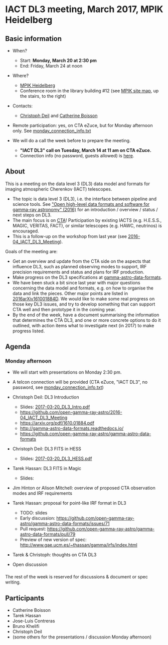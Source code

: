 # IACT DL3 meeting, March 2017, MPIK Heidelberg

## Basic information

* When?
  * Start: **Monday, March 20 at 2:30 pm**
  * End: Friday, March 24 at noon
* Where? 
  * [MPIK Heidelberg](https://www.mpi-hd.mpg.de/mpi/en/start/)
  *  Conference room  in the library building #12 (see [MPIK site map](https://www.mpi-hd.mpg.de/mpi/en/contact/access-and-site-map/), up the stairs, to the right)

* Contacts:
  * [Christoph Deil](https://github.com/cdeil) and [Catherine Boisson](https://github.com/cboisson)
* Remote participation: yes, on CTA eZuce, but for Monday afternoon only. See  [monday_connection_info.txt](monday_connection_info.txt)
* We will do a call the week before to prepare the meeting.
  * **"IACT DL3" call on Tuesday, March 14 at 11 am on CTA eZuce.**
  * Connection info (no password, guests allowed) is [here](planning_call_connection_info.txt).

## About

This is a meeting on the data level 3 (DL3) data model and formats for imaging atmospheric Cherenkov (IACT) telescopes.

* The topic is data level 3 (DL3), i.e. the interface between pipeline and science tools. See ["Open high-level data formats and software for gamma-ray
astronomy" (2016)](http://adsabs.harvard.edu/abs/2016arXiv161001884D) for an introduction / overview / status / next steps on DL3.
* The main focus is on [CTA](https://www.cta-observatory.org/)! Participation by existing IACTS (e.g. H.E.S.S., MAGIC, VERITAS, FACT), or similar telescopes (e.g. HAWC, neutrinos) is encouraged.
* This is a follow-up on the workshop from last year (see [2016-04_IACT_DL3_Meeting](https://github.com/open-gamma-ray-astro/2016-04_IACT_DL3_Meeting)).

Goals of the meeting are:

* Get an overview and update from the CTA side on the aspects that influence DL3, such as planned observing modes to support, IRF precision requirements and status and plans for IRF production.
* Make progress on the DL3 specifications at [gamma-astro-data-formats](http://gamma-astro-data-formats.readthedocs.io/).
* We have been stuck a bit since last year with major questions concerning
  the data model and formats, e.g. on how to organise the data and link the pieces. Other major points are listed in [2016arXiv161001884D](http://adsabs.harvard.edu/abs/2016arXiv161001884D).
  We would like to make some real progress on those key DL3 issues, and try
  to develop something that can support CTA well and then prototype it in the coming year.
* By the end of the week, have a document summarising the information that determines the CTA DL3, and one or more concrete options to do it outlined, with action items what to investigate next (in 2017) to make progress listed.

## Agenda

### Monday afternoon

* We will start with presentations on Monday 2:30 pm.
* A telcon connection will be provided (CTA eZuce, "IACT DL3", no password, see [monday_connection_info.txt](monday_connection_info.txt))

* Christoph Deil: DL3 Introduction
  * Slides: [2017-03-20_DL3_Intro.pdf](2017-03-20_DL3_Intro.pdf)
  * https://github.com/open-gamma-ray-astro/2016-04_IACT_DL3_Meeting
  * https://arxiv.org/pdf/1610.01884.pdf
  * http://gamma-astro-data-formats.readthedocs.io/
  * https://github.com/open-gamma-ray-astro/gamma-astro-data-formats
* Christoph Deil: DL3 FITS in HESS
  * Slides: [2017-03-20_DL3_HESS.pdf](2017-03-20_DL3_HESS.pdf)
* Tarek Hassan: DL3 FITS in Magic
  * Slides: 
* Jim Hinton or Alison Mitchell: overview of proposed CTA observation modes and IRF requirements
* Tarek Hassan: proposal for point-like IRF format in DL3
  * TODO: slides
  * Early discussion: https://github.com/open-gamma-ray-astro/gamma-astro-data-formats/issues/71
  * Pull request: https://github.com/open-gamma-ray-astro/gamma-astro-data-formats/pull/79
  * Preview of new version of spec: http://www.gae.ucm.es/~thassan/gamma/irfs/index.html
* Tarek & Christoph: thoughts on CTA DL3
* Open discussion

###

The rest of the week is reserved for discussions & document or spec writing.

## Participants

* Catherine Boisson
* Tarek Hassan
* Jose-Luis Contreras
* Bruno Khelifi
* Christoph Deil
* (some others for the presentations / discussion Monday afternoon)
